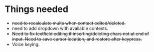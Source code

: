 # Things needed

- ~~need to recalculate mults when contact edited/deleted.~~
- need to add dropdown with available contests.
- ~~Need to fix textfield editing if inserting/deleting chars not at end of input. Need to save cursor location, and restore after keypress.~~
- Voice keying.
